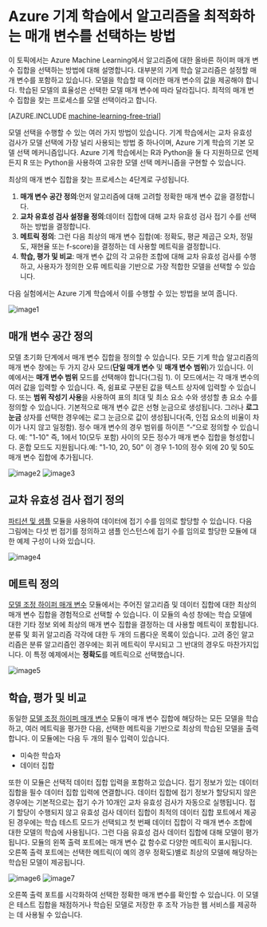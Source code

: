 <properties 
	pageTitle="Azure 기계 학습에서 알고리즘을 최적화하는 매개 변수를 선택하는 방법 | Microsoft Azure" 
	description="Azure 기계 학습에서 알고리즘에 대한 최적 매개 변수 집합을 선택하는 방법에 대해 설명합니다." 
	services="machine-learning"
	documentationCenter="" 
	authors="bradsev" 
	manager="jhubbard" 
	editor="cgronlun"/>

<tags 
	ms.service="machine-learning" 
	ms.workload="data-services" 
	ms.tgt_pltfrm="na" 
	ms.devlang="na" 
	ms.topic="article" 
	ms.date="09/12/2016" 
	ms.author="bradsev" />


# Azure 기계 학습에서 알고리즘을 최적화하는 매개 변수를 선택하는 방법

이 토픽에서는 Azure Machine Learning에서 알고리즘에 대한 올바른 하이퍼 매개 변수 집합을 선택하는 방법에 대해 설명합니다. 대부분의 기계 학습 알고리즘은 설정할 매개 변수를 포함하고 있습니다. 모델을 학습할 때 이러한 매개 변수의 값을 제공해야 합니다. 학습된 모델의 효율성은 선택한 모델 매개 변수에 따라 달라집니다. 최적의 매개 변수 집합을 찾는 프로세스를 모델 선택이라고 합니다.

[AZURE.INCLUDE [machine-learning-free-trial](../../includes/machine-learning-free-trial.md)]

모델 선택을 수행할 수 있는 여러 가지 방법이 있습니다. 기계 학습에서는 교차 유효성 검사가 모델 선택에 가장 널리 사용되는 방법 중 하나이며, Azure 기계 학습의 기본 모델 선택 메커니즘입니다. Azure 기계 학습에서는 R과 Python을 둘 다 지원하므로 언제든지 R 또는 Python을 사용하여 고유한 모델 선택 메커니즘을 구현할 수 있습니다.

최상의 매개 변수 집합을 찾는 프로세스는 4단계로 구성됩니다.

1.	**매개 변수 공간 정의**:먼저 알고리즘에 대해 고려할 정확한 매개 변수 값을 결정합니다.
2.	**교차 유효성 검사 설정을 정의**:데이터 집합에 대해 교차 유효성 검사 접기 수를 선택하는 방법을 결정합니다.
3.	**메트릭 정의**: 그런 다음 최상의 매개 변수 집합(예: 정확도, 평균 제곱근 오차, 정밀도, 재현율 또는 f-score)을 결정하는 데 사용할 메트릭을 결정합니다.
4.	**학습, 평가 및 비교**: 매개 변수 값의 각 고유한 조합에 대해 교차 유효성 검사를 수행하고, 사용자가 정의한 오류 메트릭을 기반으로 가장 적합한 모델을 선택할 수 있습니다.

다음 실험에서는 Azure 기계 학습에서 이를 수행할 수 있는 방법을 보여 줍니다.

![image1](./media/machine-learning-algorithm-parameters-optimize/fig1.png)
 
## 매개 변수 공간 정의
모델 초기화 단계에서 매개 변수 집합을 정의할 수 있습니다. 모든 기계 학습 알고리즘의 매개 변수 창에는 두 가지 강사 모드(**단일 매개 변수** 및 **매개 변수 범위**)가 있습니다. 이 예에서는 **매개 변수 범위** 모드를 선택해야 합니다(그림 1). 이 모드에서는 각 매개 변수의 여러 값을 입력할 수 있습니다. 즉, 쉼표로 구분된 값을 텍스트 상자에 입력할 수 있습니다. 또는 **범위 작성기 사용**을 사용하여 표의 최대 및 최소 요소 수와 생성할 총 요소 수를 정의할 수 있습니다. 기본적으로 매개 변수 값은 선형 눈금으로 생성됩니다. 그러나 **로그 눈금** 상자를 선택한 경우에는 로그 눈금으로 값이 생성됩니다(즉, 인접 요소의 비율이 차이가 나지 않고 일정함). 정수 매개 변수의 경우 범위를 하이픈 “-“으로 정의할 수 있습니다. 예: "1-10" 즉, 1에서 10(모두 포함) 사이의 모든 정수가 매개 변수 집합을 형성합니다. 혼합 모드도 지원됩니다.예: "1-10, 20, 50" 이 경우 1-10의 정수 외에 20 및 50도 매개 변수 집합에 추가됩니다.
  
![image2](./media/machine-learning-algorithm-parameters-optimize/fig2.png) ![image3](./media/machine-learning-algorithm-parameters-optimize/fig3.png)

## 교차 유효성 검사 접기 정의
[파티션 및 샘플][partition-and-sample] 모듈을 사용하여 데이터에 접기 수를 임의로 할당할 수 있습니다. 다음 그림에는 다섯 번 접기를 정의하고 샘플 인스턴스에 접기 수를 임의로 할당한 모듈에 대한 예제 구성이 나와 있습니다.

![image4](./media/machine-learning-algorithm-parameters-optimize/fig4.png)


## 메트릭 정의
[모델 조정 하이퍼 매개 변수][tune-model-hyperparameters] 모듈에서는 주어진 알고리즘 및 데이터 집합에 대한 최상의 매개 변수 집합을 경험적으로 선택할 수 있습니다. 이 모듈의 속성 창에는 학습 모델에 대한 기타 정보 외에 최상의 매개 변수 집합을 결정하는 데 사용할 메트릭이 포함됩니다. 분류 및 회귀 알고리즘 각각에 대한 두 개의 드롭다운 목록이 있습니다. 고려 중인 알고리즘은 분류 알고리즘인 경우에는 회귀 메트릭이 무시되고 그 반대의 경우도 마찬가지입니다. 이 특정 예제에서는 **정확도**를 메트릭으로 선택했습니다.
 
![image5](./media/machine-learning-algorithm-parameters-optimize/fig5.png)

## 학습, 평가 및 비교  
동일한 [모델 조정 하이퍼 매개 변수][tune-model-hyperparameters] 모듈이 매개 변수 집합에 해당하는 모든 모델을 학습하고, 여러 메트릭을 평가한 다음, 선택한 메트릭을 기반으로 최상의 학습된 모델을 출력합니다. 이 모듈에는 다음 두 개의 필수 입력이 있습니다.

* 미숙한 학습자
* 데이터 집합

또한 이 모듈은 선택적 데이터 집합 입력을 포함하고 있습니다. 접기 정보가 있는 데이터 집합을 필수 데이터 집합 입력에 연결합니다. 데이터 집합에 접기 정보가 할당되지 않은 경우에는 기본적으로는 접기 수가 10개인 교차 유효성 검사가 자동으로 실행됩니다. 접기 할당이 수행되지 않고 유효성 검사 데이터 집합이 최적의 데이터 집합 포트에서 제공된 경우에는 학습 테스트 모드가 선택되고 첫 번째 데이터 집합이 각 매개 변수 조합에 대한 모델의 학습에 사용됩니다. 그런 다음 유효성 검사 데이터 집합에 대해 모델이 평가됩니다. 모듈의 왼쪽 출력 포트에는 매개 변수 값 함수로 다양한 메트릭이 표시됩니다. 오른쪽 출력 포트에는 선택한 메트릭(이 예의 경우 정확도)별로 최상의 모델에 해당하는 학습된 모델이 제공됩니다.

![image6](./media/machine-learning-algorithm-parameters-optimize/fig6a.png) ![image7](./media/machine-learning-algorithm-parameters-optimize/fig6b.png)
 
오른쪽 출력 포트를 시각화하여 선택한 정확한 매개 변수를 확인할 수 있습니다. 이 모델은 테스트 집합을 채점하거나 학습된 모델로 저장한 후 조작 가능한 웹 서비스를 제공하는 데 사용될 수 있습니다.


<!-- Module References -->
[partition-and-sample]: https://msdn.microsoft.com/library/azure/a8726e34-1b3e-4515-b59a-3e4a475654b8/
[tune-model-hyperparameters]: https://msdn.microsoft.com/library/azure/038d91b6-c2f2-42a1-9215-1f2c20ed1b40/
 

<!---HONumber=AcomDC_0914_2016-->
